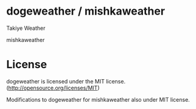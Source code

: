 dogeweather / mishkaweather
===========================

Takiye Weather

mishkaweather

License
===========

dogeweather is licensed under the MIT license. (http://opensource.org/licenses/MIT)

Modifications to dogeweather for mishkaweather also under MIT license.
